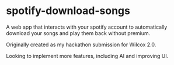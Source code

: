 # spotify-download-songs
A web app that interacts with your spotify account to automatically download your songs and play them back without premium.



Originally created as my hackathon submission for Wilcox 2.0.

Looking to implement more features, including AI and improving UI.

